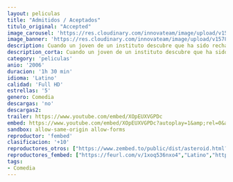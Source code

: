 ```yaml
---
layout: peliculas
title: "Admitidos / Aceptados"
titulo_original: "Accepted"
image_carousel: 'https://res.cloudinary.com/innovateam/image/upload/v1578528806/aceptado-min_uxd5ct.jpg'
image_banner: 'https://res.cloudinary.com/innovateam/image/upload/v1578528810/accepted1-min_mfuuhi.jpg'
description: Cuando un joven de un instituto descubre que ha sido rechazado por todas las universidades en las que pidió el ingreso, decide crear una universidad ficticia para engañar a sus exigentes padres. Pero cuando centenares de estudiantes empiezan a apuntarse a ésta, deberá poner en marcha el más fabuloso engaño para escolarizar a toda una legión de juerguistas e inadaptados.
description_corta: Cuando un joven de un instituto descubre que ha sido rechazado por todas las universidades en las que pidió el ingreso, decide crear una universidad ficticia para engañar a sus exigentes padres. Pero..
category: 'peliculas'
anio: '2006'
duracion: '1h 30 min'
idioma: 'Latino'
calidad: 'Full HD'
estrellas: '5'
genero: Comedia
descargas: 'no'
descargas2:
trailer: https://www.youtube.com/embed/XOpEUXVGPDc
embed: https://www.youtube.com/embed/XOpEUXVGPDc?autoplay=1&amp;rel=0&amp;hd=1&border=0&wmode=opaque&enablejsapi=1&modestbranding=1&controls=1&showinfo=0
sandbox: allow-same-origin allow-forms
reproductor: 'fembed'
clasificacion: '+10'
reproductores_otros: ["https://www.zembed.to/public/dist/asteroid.html?id=e8d0e9bcc5a69bbd49cebab407c37c54&title=Accepted","Latino","https://gdriveplayer.me/embed2.php?link=YFgb8yHIVZ3oJbY9npwQUQ8NxnjYdPOJKMQ%252FNEadB9YjQbDD2c%252BlDmo6xsT91Yczz0V%252BHrXNJ%252BDzSxRxZcoSS1%252BA8GunKjqgj3peh5b59iDcq0M66tvj4lntVmpXd3jkSxo0YJgeOC8%252Bh8t3XXg2pRjEwVUglvwMn%252FQYB8%252B0Dxf2Ly%252FwtzOoE%252FiRNbIZDfhFpLYblaWjTzM8ZgUut7auUk","Latino","https://movcloud.net/embed/en-uawL7Oago","Latino","https://mstream.website/gwxlxcrnzfo5","Latino"]
reproductores_fembed: ["https://feurl.com/v/1xoq536nxo4","Latino","https://feurl.com/v/11g5xij-qem201e","Latino","https://feurl.com/v/dkj64sxnx582wrw","Latino"]
tags:
- Comedia
---
```












